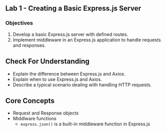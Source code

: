 ## Lab 1 - Creating a Basic Express.js Server

### Objectives

1. Develop a basic Express.js server with defined routes.
2. Implement middleware in an Express.js application to handle requests and responses.

## Check For Understanding

- Explain the difference between Express.js and Axios.
- Explain when to use Express.js and Axios.
- Describe a typical scenario dealing with handling HTTP requests.

## Core Concepts

- Request and Response objects
- Middlware functions
  - `express.json()` is a built-in middleware function in Express.js
